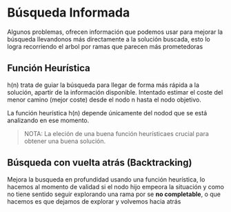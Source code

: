 # Búsqueda Informada

Algunos problemas, ofrecen información que podemos usar para mejorar la búsqueda llevandonos más directamente a la solución buscada, esto lo logra recorriendo el arbol por ramas que parecen más prometedoras

## Función Heurística
h(n) trata de guiar la búsqueda para llegar de forma más rápida a la solución, apartir de la información disponible. Intentado estimar el coste del menor camino (mejor coste) desde el nodo n hasta el nodo objetivo.

La función heurística h(n) depende  únicamente del nodod que se está analizando en ese momento.

> NOTA: La eleción de una buena función heurísticaes crucial para obtener una buena solución.

## Búsqueda con vuelta atrás (Backtracking)
Mejora la busqueda en profundidad usando una función heurística, lo hacemos al momento de validad si el nodo hijo empeora la situación y como no tiene sentido seguir explorando una rama por se **no completable**, o que hacemos es que dejamos de explorar y volvemos hacia atrás